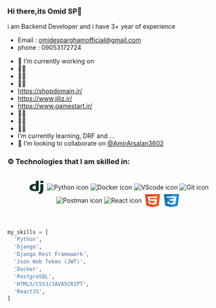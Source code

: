### Hi there,its Omid SP👋

i am Backend Developer and i have 3+ year of experience

* Email : omidesparghamofficial@gmail.com
* phone : 09053172724

- 🔭 I’m currently working on 
- 🌱🔭
- 🌱🔭
- 🌱🔭
- https://shopdomain.ir/
- https://www.jiliz.ir/
- https://www.gamestart.ir/
- 🌱🔭
- 🌱🔭
- 🌱🔭
- I’m currently learning, DRF and ...
- 👯 I’m looking to collaborate on [@AmirArsalan3602](https://github.com/AmirArsalan3602)




### ⚙️ Technologies that I am skilled in:
<br>

<div align="center">
<img align="center" alt="VScode icon" height="30" width="40" src="https://github.com/devicons/devicon/blob/master/icons/django/django-plain.svg" />
<img align="center" alt="Python icon" height="30" width="40" src="https://cdn.jsdelivr.net/gh/devicons/devicon/icons/python/python-original.svg" />
<img align="center" alt="Docker icon" height="30" width="40" src="https://cdn.jsdelivr.net/gh/devicons/devicon/icons/docker/docker-plain.svg" /> 
<img align="center" alt="VScode icon" height="30" width="40" src="https://cdn.jsdelivr.net/gh/devicons/devicon/icons/vscode/vscode-original.svg">
<img align="center" alt="Git icon" height="30" width="40" src="https://cdn.jsdelivr.net/gh/devicons/devicon/icons/git/git-original.svg">
<img align="center" alt="Postman icon" height="30" width="30" src="https://www.svgrepo.com/show/354202/postman-icon.svg" >
<img align="center" alt="React icon" icon" height="30" width="40" src="https://cdn.jsdelivr.net/gh/devicons/devicon/icons/react/react-original.svg"> 
<img align="center" alt="HTML icon" height="30" width="40" src="https://raw.githubusercontent.com/devicons/devicon/master/icons/html5/html5-original.svg">
<img align="center" alt="CSS icon" height="30" width="40" src="https://raw.githubusercontent.com/devicons/devicon/master/icons/css3/css3-original.svg">

</div>


<br>
<br>

``` python
my_skills = [
  'Python',
  'Django',
  'Django Rest Framework',
  'Json Web Token (JWT)',
  'ِDocker',
  'PostgreSQL',
  'HTML5/CSS3/JAVASCRIPT',
  'ReactJS',
]
```


